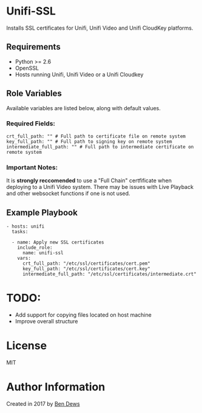 # Unifi-SSL

Installs SSL certificates for Unifi, Unifi Video and Unifi CloudKey platforms.

## Requirements

- Python >= 2.6
- OpenSSL
- Hosts running Unifi, Unifi Video or a Unifi Cloudkey

## Role Variables

Available variables are listed below, along with default values.

### Required Fields:

    crt_full_path: "" # Full path to certificate file on remote system
    key_full_path: "" # Full path to signing key on remote system
    intermediate_full_path: "" # Full path to intermediate certificate on remote system

### Important Notes:
It is **strongly reccomended** to use a "Full Chain" certfificate when deploying to a Unifi Video system. There may be issues with Live Playback and other websocket functions if one is not used.

## Example Playbook

    - hosts: unifi
      tasks:
      
      - name: Apply new SSL certificates
        include_role:
          name: unifi-ssl
        vars:
          crt_full_path: "/etc/ssl/certificates/cert.pem"
          key_full_path: "/etc/ssl/certificates/cert.key"
          intermediate_full_path: "/etc/ssl/certificates/intermediate.crt"

# TODO:

- Add support for copying files located on host machine
- Improve overall structure

# License

MIT

# Author Information

Created in 2017 by [Ben Dews](bendews.com)
